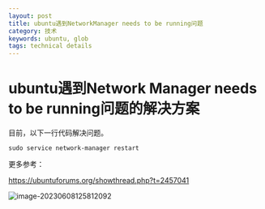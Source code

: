 ```yaml
---
layout: post
title: ubuntu遇到NetworkManager needs to be running问题
category: 技术
keywords: ubuntu, glob
tags: technical details
---
```


# ubuntu遇到Network Manager needs to be running问题的解决方案

目前，以下一行代码解决问题。

```
sudo service network-manager restart
```

更多参考：

https://ubuntuforums.org/showthread.php?t=2457041

![image-20230608125812092](C:\Users\wdh\AppData\Roaming\Typora\typora-user-images\image-20230608125812092.png)

